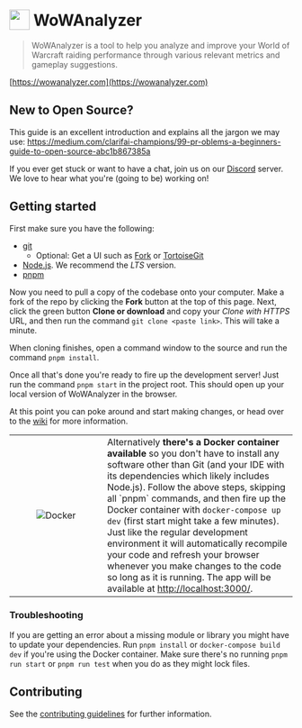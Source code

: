 <h1>
  <img src="https://user-images.githubusercontent.com/4565223/54240739-2d6e0b00-451f-11e9-8473-d15e78914c9b.png" height="36" valign="bottom" /> WoWAnalyzer
</h1>

> WoWAnalyzer is a tool to help you analyze and improve your World of Warcraft raiding performance through various relevant metrics and gameplay suggestions.

[https://wowanalyzer.com](https://wowanalyzer.com)

## New to Open Source?

This guide is an excellent introduction and explains all the jargon we may use: https://medium.com/clarifai-champions/99-pr-oblems-a-beginners-guide-to-open-source-abc1b867385a

If you ever get stuck or want to have a chat, join us on our [Discord](https://wowanalyzer.com/discord) server. We love to hear what you're (going to be) working on!

## Getting started

First make sure you have the following:

- [git](https://git-scm.com/)
  - Optional: Get a UI such as [Fork](https://git-fork.com/) or [TortoiseGit](https://tortoisegit.org/)
- [Node.js](https://nodejs.org/). We recommend the _LTS_ version.
- [pnpm](https://pnpm.io/)

Now you need to pull a copy of the codebase onto your computer. Make a fork of the repo by clicking the **Fork** button at the top of this page. Next, click the green button **Clone or download** and copy your _Clone with HTTPS_ URL, and then run the command `git clone <paste link>`. This will take a minute.

When cloning finishes, open a command window to the source and run the command `pnpm install`.

Once all that's done you're ready to fire up the development server! Just run the command `pnpm start` in the project root. This should open up your local version of WoWAnalyzer in the browser.

At this point you can poke around and start making changes, or head over to the [wiki](https://github.com/WoWAnalyzer/WoWAnalyzer/wiki) for more information.

<table align="center">
  <tr>
    <td align="center" width="150"><img src="https://www.docker.com/wp-content/uploads/2022/03/horizontal-logo-monochromatic-white.png" alt="Docker"></td>
    <td>Alternatively <b>there's a Docker container available</b> so you don't have to install any software other than Git (and your IDE with its dependencies which likely includes Node.js). Follow the above steps, skipping all `pnpm` commands, and then fire up the Docker container with <code>docker-compose up dev</code> (first start might take a few minutes). Just like the regular development environment it will automatically recompile your code and refresh your browser whenever you make changes to the code so long as it is running. The app will be available at <a href="http://localhost:3000/">http://localhost:3000/</a>.</td>
  </tr>
</table>

### Troubleshooting

If you are getting an error about a missing module or library you might have to update your dependencies. Run `pnpm install` or `docker-compose build dev` if you're using the Docker container. Make sure there's no running `pnpm run start` or `pnpm run test` when you do as they might lock files.

## Contributing

See the [contributing guidelines](CONTRIBUTING.md) for further information.

